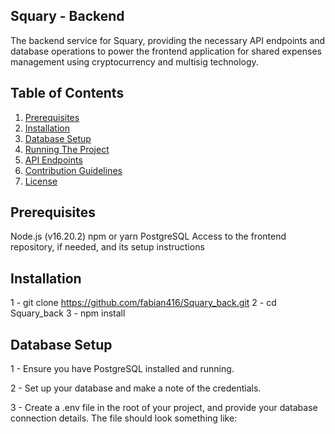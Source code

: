 ## Squary - Backend

The backend service for Squary, providing the necessary API endpoints and database operations to power the frontend application for shared expenses management using cryptocurrency and multisig technology.

## Table of Contents
1. [Prerequisites](#prerequisites)
2. [Installation](#installation)
3. [Database Setup](#Database_Setup)
4. [Running The Project](#Running-the-project)
5. [API Endpoints](#API-Endpoints)
6. [Contribution Guidelines](#Contribution-Guidelines)
7. [License](#License)

## Prerequisites
Node.js (v16.20.2)
npm or yarn
PostgreSQL
Access to the frontend repository, if needed, and its setup instructions

## Installation
1 - git clone https://github.com/fabian416/Squary_back.git
2 - cd Squary_back
3 - npm install

## Database Setup
1 - Ensure you have PostgreSQL installed and running.

2 - Set up your database and make a note of the credentials.

3 - Create a .env file in the root of your project, and provide your database connection details. The file should look something like:
